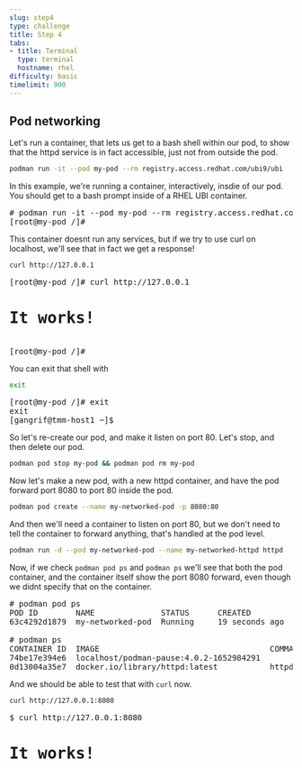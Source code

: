 ```yaml
---
slug: step4
type: challenge
title: Step 4
tabs:
- title: Terminal
  type: terminal
  hostname: rhel
difficulty: basic
timelimit: 900
---
```

## Pod networking

Let's run a container, that lets us get to a bash shell within our pod, to show that the httpd service is in fact accessible, just not from outside the pod. 

```bash
podman run -it --pod my-pod --rm registry.access.redhat.com/ubi9/ubi
```
In this example, we're running a container, interactively, insdie of our pod.  You should get to a bash prompt inside of a RHEL UBI container. 

<pre type=file>
# podman run -it --pod my-pod --rm registry.access.redhat.com/ubi9/ubi
[root@my-pod /]# 
</pre>

This container doesnt run any services, but if we try to use curl on localhost, we'll see that in fact we get a response!

```bash
curl http://127.0.0.1
```

<pre type=file>
[root@my-pod /]# curl http://127.0.0.1
<html><body><h1>It works!</h1></body></html>
[root@my-pod /]# 
</pre>

You can exit that shell with

```bash
exit
```

<pre type=file>
[root@my-pod /]# exit
exit
[gangrif@tmm-host1 ~]$ 
</pre>

So let's re-create our pod, and make it listen on port 80.  Let's stop, and then delete our pod. 

```bash
podman pod stop my-pod && podman pod rm my-pod
```

Now let's make a new pod, with a new httpd container, and have the pod forward port 8080 to port 80 inside the pod. 

```bash
podman pod create --name my-networked-pod -p 8080:80
```

And then we'll need a container to listen on port 80, but we don't need to tell the container to forward anything, that's handled at the pod level. 

```bash
podman run -d --pod my-networked-pod --name my-networked-httpd httpd
```

Now, if we check `podman pod ps` and `podman ps` we'll see that both the pod container, and the container itself show the port 8080 forward, even though we didnt specify that on the container. 

<pre type=file>
# podman pod ps
POD ID        NAME              STATUS      CREATED         INFRA ID      # OF CONTAINERS
63c4292d1879  my-networked-pod  Running     19 seconds ago  74be17e394e6  2

# podman ps
CONTAINER ID  IMAGE                                    COMMAND           CREATED         STATUS             PORTS                 NAMES
74be17e394e6  localhost/podman-pause:4.0.2-1652984291                    26 seconds ago  Up 13 seconds ago  0.0.0.0:8080->80/tcp  63c4292d1879-infra
0d13004a35e7  docker.io/library/httpd:latest           httpd-foreground  13 seconds ago  Up 12 seconds ago  0.0.0.0:8080->80/tcp  my-networked-httpd
</pre>

And we should be able to test that with `curl` now. 

```bash
curl http://127.0.0.1:8080
```

<pre type=file>
$ curl http://127.0.0.1:8080
<html><body><h1>It works!</h1></body></html>
</pre>

